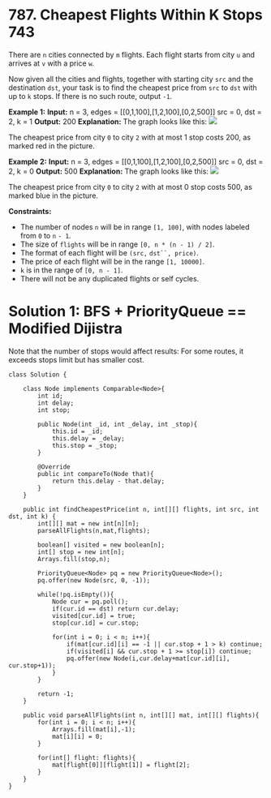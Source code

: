 # 787. Cheapest Flights Within K Stops 743
There are  `n`  cities connected by `m`  flights. Each flight starts from city `u`  and arrives at `v`  with a price  `w`.

Now given all the cities and flights, together with starting city  `src`  and the destination `dst`, your task is to find the cheapest price from  `src`  to  `dst`  with up to  `k`  stops. If there is no such route, output  `-1`.

**Example 1:**
**Input:** 
n = 3, edges = [[0,1,100],[1,2,100],[0,2,500]]
src = 0, dst = 2, k = 1
**Output:** 200
**Explanation:** 
The graph looks like this:
![](https://s3-lc-upload.s3.amazonaws.com/uploads/2018/02/16/995.png)

The cheapest price from city `0` to city `2` with at most 1 stop costs 200, as marked red in the picture.

**Example 2:**
**Input:** 
n = 3, edges = [[0,1,100],[1,2,100],[0,2,500]]
src = 0, dst = 2, k = 0
**Output:** 500
**Explanation:** 
The graph looks like this:
![](https://s3-lc-upload.s3.amazonaws.com/uploads/2018/02/16/995.png)

The cheapest price from city `0` to city `2` with at most 0 stop costs 500, as marked blue in the picture.

**Constraints:**

-   The number of nodes `n`  will be in range  `[1, 100]`, with nodes labeled from  `0`  to  `n` `- 1`.
-   The size of  `flights`  will be in range  `[0, n * (n - 1) / 2]`.
-   The format of each flight will be  `(src,` `dst``, price)`.
-   The price of each flight will be in the range  `[1, 10000]`.
-   `k`  is in the range of  `[0, n - 1]`.
-   There will not be any duplicated flights or self cycles.

# Solution 1: BFS + PriorityQueue == Modified Dijistra 
Note that the number of stops would affect results:
For some routes, it exceeds stops limit but has smaller cost.


```
class Solution {
    
    class Node implements Comparable<Node>{
        int id;
        int delay;
        int stop;
        
        public Node(int _id, int _delay, int _stop){
            this.id = _id;
            this.delay = _delay;
            this.stop = _stop;
        }
        
        @Override
        public int compareTo(Node that){
            return this.delay - that.delay;
        }
    }
    
    public int findCheapestPrice(int n, int[][] flights, int src, int dst, int k) {
        int[][] mat = new int[n][n];
        parseAllFlights(n,mat,flights);
        
        boolean[] visited = new boolean[n];
        int[] stop = new int[n];
        Arrays.fill(stop,n);
        
        PriorityQueue<Node> pq = new PriorityQueue<Node>();
        pq.offer(new Node(src, 0, -1));
        
        while(!pq.isEmpty()){
            Node cur = pq.poll();
            if(cur.id == dst) return cur.delay;
            visited[cur.id] = true;
            stop[cur.id] = cur.stop;
            
            for(int i = 0; i < n; i++){
                if(mat[cur.id][i] == -1 || cur.stop + 1 > k) continue;
                if(visited[i] && cur.stop + 1 >= stop[i]) continue;
                pq.offer(new Node(i,cur.delay+mat[cur.id][i], cur.stop+1));
            }
        }
        
        return -1;
    }
    
    public void parseAllFlights(int n, int[][] mat, int[][] flights){
        for(int i = 0; i < n; i++){
            Arrays.fill(mat[i],-1);
            mat[i][i] = 0;
        }
        
        for(int[] flight: flights){
            mat[flight[0]][flight[1]] = flight[2];
        }
    }
}
```
